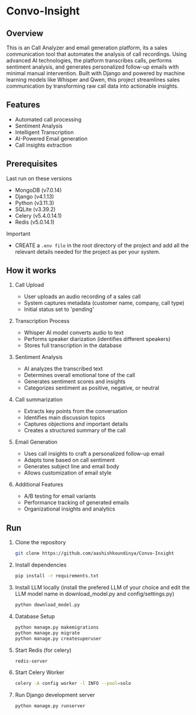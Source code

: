 # Convo-Insight

## Overview

This is an Call Analyzer and email generation platform, its a sales communication tool that automates the analysis of call recordings. Using advanced AI technologies, the platform transcribes calls, performs sentiment analysis, and generates personalized follow-up emails with minimal manual intervention. Built with Django and powered by machine learning models like Whisper and Qwen, this project streamlines sales communication by transforming raw call data into actionable insights.

## Features

- Automated call processing
- Sentiment Analysis
- Intelligent Transcription
- AI-Powered Email generation
- Call insights extraction

## Prerequisites

Last run on these versions

* MongoDB (v7.0.14)
* Django (v4.1.13)
* Python (v3.11.3)
* SQLite (v3.39.2)
* Celery (v5.4.0.14.1)
* Redis (v5.0.14.1)

Important

* CREATE a `.env file` in the root directory of the project and add all the relevant details needed for the project as per your system.

## How it works

1. Call Upload

    * User uploads an audio recording of a sales call
    * System captures metadata (customer name, company, call type)
    * Initial status set to 'pending'

2. Transcription Process

    * Whisper AI model converts audio to text
    * Performs speaker diarization (identifies different speakers)
    * Stores full transcription in the database

3. Sentiment Analysis

    * AI analyzes the transcribed text
    * Determines overall emotional tone of the call
    * Generates sentiment scores and insights
    * Categorizes sentiment as positive, negative, or neutral

4. Call summarization

    * Extracts key points from the conversation
    * Identifies main discussion topics
    * Captures objections and important details
    * Creates a structured summary of the call

5. Email Generation

    * Uses call insights to craft a personalized follow-up email
    * Adapts tone based on call sentiment
    * Generates subject line and email body
    * Allows customization of email style

6. Additional Features

    * A/B testing for email variants
    * Performance tracking of generated emails
    * Organizational insights and analytics

## Run

1. Clone the repository

    ```bash
    git clone https://github.com/aashishkoundinya/Convo-Insight

2. Install dependencies

    ```bash
    pip install -r requirements.txt

3. Install LLM locally (install the prefered LLM of your choice and edit the LLM model name in download_model.py and config/settings.py)

    ```bash
    python download_model.py

4. Database Setup

    ```bash
    python manage.py makemigrations
    python manage.py migrate
    python manage.py createsuperuser

5. Start Redis (for celery)

    ```bash
    redis-server

6. Start Celery Worker

    ```bash
    celery -A config worker -l INFO --pool=solo

7. Run Django development server

    ```bash
    python manage.py runserver
